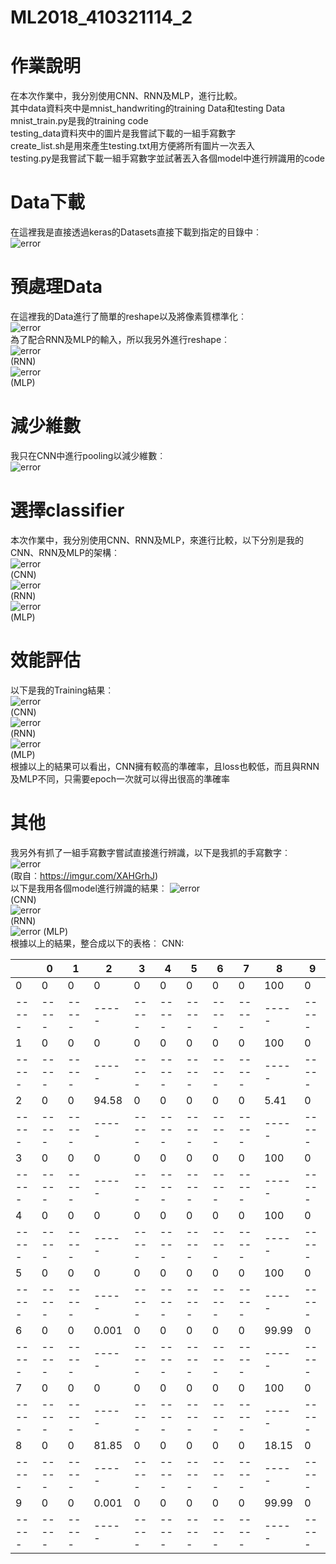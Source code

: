 # ML2018_410321114_2

# 作業說明
  在本次作業中，我分別使用CNN、RNN及MLP，進行比較。  
  其中data資料夾中是mnist_handwriting的training Data和testing Data  
  mnist_train.py是我的training code  
  testing_data資料夾中的圖片是我嘗試下載的一組手寫數字  
  create_list.sh是用來產生testing.txt用方便將所有圖片一次丟入  
  testing.py是我嘗試下載一組手寫數字並試著丟入各個model中進行辨識用的code  
# Data下載
  在這裡我是直接透過keras的Datasets直接下載到指定的目錄中︰  
  ![error](https://github.com/weiwow123/ML2018_410321114_2/blob/master/readme_data/data_download.png)  
# 預處理Data
  在這裡我的Data進行了簡單的reshape以及將像素質標準化︰  
  ![error](https://github.com/weiwow123/ML2018_410321114_2/blob/master/readme_data/preprocessing1.png)  
  為了配合RNN及MLP的輸入，所以我另外進行reshape︰  
  ![error](https://github.com/weiwow123/ML2018_410321114_2/blob/master/readme_data/preprocessing2.png)  
  (RNN)  
  ![error](https://github.com/weiwow123/ML2018_410321114_2/blob/master/readme_data/preprocessing3.png)  
  (MLP)  
# 減少維數
  我只在CNN中進行pooling以減少維數︰  
  ![error](https://github.com/weiwow123/ML2018_410321114_2/blob/master/readme_data/pooling.png)  
# 選擇classifier
  本次作業中，我分別使用CNN、RNN及MLP，來進行比較，以下分別是我的CNN、RNN及MLP的架構︰  
  ![error](https://github.com/weiwow123/ML2018_410321114_2/blob/master/readme_data/CNN.png)  
  (CNN)  
  ![error](https://github.com/weiwow123/ML2018_410321114_2/blob/master/readme_data/RNN.png)  
  (RNN)  
  ![error](https://github.com/weiwow123/ML2018_410321114_2/blob/master/readme_data/MLP.png)  
  (MLP)  
# 效能評估
  以下是我的Training結果︰  
  ![error](https://github.com/weiwow123/ML2018_410321114_2/blob/master/readme_data/CNN_Train.png)  
  (CNN)  
  ![error](https://github.com/weiwow123/ML2018_410321114_2/blob/master/readme_data/RNN_Train.png)  
  (RNN)  
  ![error](https://github.com/weiwow123/ML2018_410321114_2/blob/master/readme_data/MLP_Train.png)  
  (MLP)  
  根據以上的結果可以看出，CNN擁有較高的準確率，且loss也較低，而且與RNN及MLP不同，只需要epoch一次就可以得出很高的準確率  
# 其他
  我另外有抓了一組手寫數字嘗試直接進行辨識，以下是我抓的手寫數字︰  
  ![error](https://github.com/weiwow123/ML2018_410321114_2/blob/master/readme_data/testing.jpg)  
  (取自︰https://imgur.com/XAHGrhJ)  
  以下是我用各個model進行辨識的結果︰
  ![error](https://github.com/weiwow123/ML2018_410321114_2/blob/master/readme_data/CNN_testing.png)  
  (CNN)  
  ![error](https://github.com/weiwow123/ML2018_410321114_2/blob/master/readme_data/RNN_testing.png)  
  (RNN)  
  ![error](https://github.com/weiwow123/ML2018_410321114_2/blob/master/readme_data/MLP_testing.png)
  (MLP)  
  根據以上的結果，整合成以下的表格︰
  CNN:  
  
  |     |  0  |  1  |  2  |  3  |  4  |  5  |  6  |  7  |  8  |  9  |
  |-----|-----|-----|-----|-----|-----|-----|-----|-----|-----|-----
  |  0  |  0  |  0  |  0  |  0  |  0  |  0  |  0  |  0  | 100 |  0  | 
  |-----|-----|-----|-----|-----|-----|-----|-----|-----|-----|-----
  |  1  |  0  |  0  |  0  |  0  |  0  |  0  |  0  |  0  | 100 |  0  |
  |-----|-----|-----|-----|-----|-----|-----|-----|-----|-----|-----
  |  2  |  0  |  0  |94.58|  0  |  0  |  0  |  0  |  0  | 5.41|  0  |
  |-----|-----|-----|-----|-----|-----|-----|-----|-----|-----|-----
  |  3  |  0  |  0  |  0  |  0  |  0  |  0  |  0  |  0  | 100 |  0  |
  |-----|-----|-----|-----|-----|-----|-----|-----|-----|-----|-----
  |  4  |  0  |  0  |  0  |  0  |  0  |  0  |  0  |  0  | 100 |  0  |
  |-----|-----|-----|-----|-----|-----|-----|-----|-----|-----|-----
  |  5  |  0  |  0  |  0  |  0  |  0  |  0  |  0  |  0  | 100 |  0  |
  |-----|-----|-----|-----|-----|-----|-----|-----|-----|-----|-----
  |  6  |  0  |  0  |0.001|  0  |  0  |  0  |  0  |  0  |99.99|  0  |
  |-----|-----|-----|-----|-----|-----|-----|-----|-----|-----|-----
  |  7  |  0  |  0  |  0  |  0  |  0  |  0  |  0  |  0  | 100 |  0  |
  |-----|-----|-----|-----|-----|-----|-----|-----|-----|-----|-----
  |  8  |  0  |  0  |81.85|  0  |  0  |  0  |  0  |  0  |18.15|  0  |
  |-----|-----|-----|-----|-----|-----|-----|-----|-----|-----|-----
  |  9  |  0  |  0  |0.001|  0  |  0  |  0  |  0  |  0  |99.99|  0  |
  |-----|-----|-----|-----|-----|-----|-----|-----|-----|-----|-----
